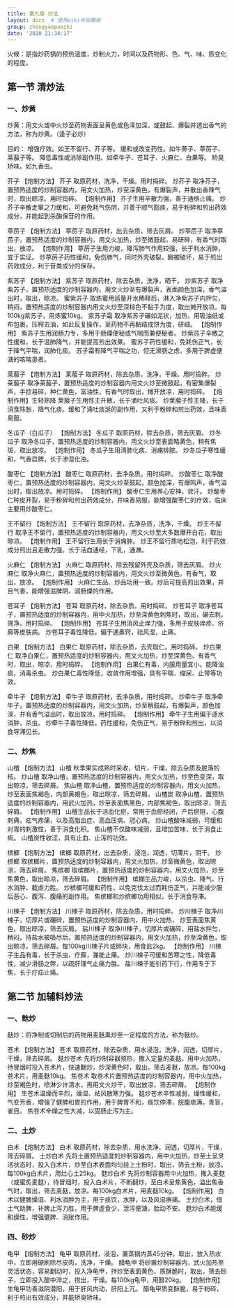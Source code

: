 ```yaml
---
title: 第九章 炒法
layout: docs  # 使用wiki布局模板
group: zhongyaopaozhi
date: '2020 21:34:17'
---
```


火候：是指炒药锅的预热温度，炒制火力，时间以及药物形、色、气、味、质变化的程度。

## 第一节 清炒法

### 一、炒黄

炒黄：用文火或中火炒至药物表面呈黄色或色泽加深，或鼓起、爆裂并透出香气的方法，称为炒黄。（逢子必炒）

目的：
增强疗效。如王不留行、芥子等。
缓和或改变药性。如牛蒡子、葶苈子、莱菔子等。
降低毒性或消除副作用。如牵牛子、苍耳子、火麻仁、白果等。
矫臭矫味。如九香虫。

芥子
【炮制方法】
芥子 取原药材，洗净，干燥。用时捣碎。
炒芥子 取净芥子，置预热适度的炒制容器内，用文火加热，炒至深黄色，有爆裂声，并散出香辣气时，取出晾凉。用时捣碎。
【炮制作用】
芥子生用辛散力强，善于通络止痛。
炒芥子辛散走窜之力缓和，可避免耗气伤阴，并善于顺气豁痰，易于粉碎和煎出药效成分，并能起到杀酶保苷的作用。

葶苈子
【炮制方法】
葶苈子 取原药材，出去杂质，筛去灰屑。
炒葶苈子 取净葶苈子，置预热适度的炒制容器内，用文火加热，炒至微鼓起，易研碎，有香气时取出，放凉。
【炮制作用】
葶苈子生用力峻，降泻肺气作用较强，长于利水消肿，宜于实证。
炒葶苈子药性缓和，免伤肺气，同时外壳破裂，酶被破坏，易于煎出药效成分，利于苷类成分的保存。

紫苏子
【炮制方法】
紫苏子 取原药材，除去杂质，洗净，晒干。
炒紫苏子 取净紫苏子，置预热适度的炒制容器内，用文火炒至有爆裂声，表面颜色加深，香气溢出时，取出，晾凉。
蜜紫苏子 取炼蜜用适量开水稀释后，淋入净紫苏子内拌匀，稍闷，置预热适度的炒制容器内用文火炒至深棕色不黏手为度，取出摊开放凉。每100kg紫苏子，用炼蜜10kg。
紫苏子霜 取净紫苏子碾如泥状，加热，用吸油纸或布包裹，压榨去油，如此反复操作，至药物不再黏结成饼为度，研细。
【炮制作用】
紫苏子生用润肠力专，多用于肠燥便秘或气喘而兼便秘者。
炒紫苏子辛散之性缓和，长于温肺降气，并能提高煎出效果。
蜜苏子药性缓和，免耗伤正气，长于降气平喘，润肺化痰。
苏子霜有降气平喘之功，但无滑肠之虑，多用于脾虚便溏的咳喘患者。

莱菔子
【炮制方法】
莱菔子 取原药材，除去杂质，洗净，干燥。用时捣碎。
炒莱菔子 取净莱菔子，置预热适度的炒制容器内用文火炒至微鼓起，有密集爆裂声，手捻易碎，种仁黄色，富油性，有香气时取出，摊开放凉，用时捣碎。
【炮制作用】生轻熟降
莱菔子生用性主升散，长于涌吐风痰。
炒莱菔子性主降，长于消食除胀，降气化痰。缓和了涌吐痰涎的副作用，又利于粉碎和煎出药效，且味香易服。

冬瓜子（白瓜子）
【炮制方法】
冬瓜子 取原药材，除去杂质，筛去灰屑。
炒冬瓜子 取净冬瓜子，置预热适度的炒制容器内，用文火炒至表面略黄色，稍有焦斑，取出放凉。
【炮制作用】
冬瓜子生用清肺化痰、消痈排脓。
炒冬瓜子寒性缓和，气香启脾，长于渗湿化浊。

酸枣仁
【炮制方法】
酸枣仁 取原药材，去净杂质。用时捣碎。
炒酸枣仁 取净酸枣仁，置预热适度的炒制容器内，用文火炒至鼓起，颜色加深，有爆鸣声，香气溢出时，取出放凉。用时捣碎。
【炮制作用】
酸枣仁生用养心安神，敛汗。
炒酸枣仁种皮开裂，易于粉碎和煎出药效成分，并味香易服，能增强酸枣仁的疗效，临床主要用炒酸枣仁。

王不留行
【炮制方法】
王不留行 取原药材，去净杂质，洗净，干燥。
炒王不留行 取净王不留行，置预热适度的炒制容器内，用文火炒至大多数爆开白花，取出晾凉。
【炮制作用】
王不留行生用长于消痈肿。
炒王不留行质地松泡，利于药效成分煎出且走散力强。长于活血通经，下乳，通淋。

火麻仁
【炮制方法】
火麻仁 取原药材，除去残留外壳及杂质，筛去灰屑。
炒火麻仁 取净火麻仁，置预热适度的炒制容器内，用文火炒至微黄色，有香气，取出，放凉。
【炮制作用】
火麻仁生品、炒品功用一致。炒后可提高煎出效果，并且气香，能增强滋脾阴、润肠燥的作用。

苍耳子
【炮制方法】
苍耳 取原药材，除去杂质。用时捣碎。
炒苍耳子 取净苍耳子，置预热适度的炒制容器内，用中火加热，炒至深黄色刺焦时，取出，碾去刺，筛净。用时捣碎。
【炮制作用】
苍耳子生用消风止痒力强，多用于皮肤痒疹、疥廯等皮肤病。
炒苍耳子毒性降低，偏于通鼻窍，祛风湿，止痛。

白果
【炮制方法】
白果仁 取原药材，除去杂质，去壳取仁。用时捣碎。
炒白果仁 取净白果仁，置预热适度的炒制容器内，用文火加热，炒至深黄色、有香气时，取出，晾凉，用时捣碎。
【炮制作用】
白果仁有毒，内服用量宜小。能降浊痰，消毒杀虫。
炒白果仁毒性降低，收敛作用增强，具有平喘、缩尿、止带等功效。

牵牛子
【炮制方法】
牵牛子 取原药材，去净杂质，用时捣碎。
炒牵牛子 取净牵牛子，置预热适度的炒制容器内，用文火加热，炒至稍鼓起，有爆裂声，颜色加深，并有香气溢出时，取出放凉。用时捣碎。
【炮制作用】
牵牛子生用偏于逐水消肿，杀虫。
炒牵牛子毒性降低，药性缓和，免伤正气，易于粉碎和煎出，以消食导滞见长。

### 二、炒焦

山楂
【炮制方法】
山楂 秋季果实成熟时采收，切片，干燥，除去杂质及脱落的核。
炒山楂 取净山楂，置预热适度的炒制容器内，用文火加热，炒至色变深，取出晾凉，筛去碎屑。
焦山楂 取净山楂，置预热适度的炒制容器内，用文火加热，炒至表面焦褐色，内部黄褐色，取出晾凉，筛去碎屑。
山楂炭 取净山楂，置预热适度的炒制容器内，用武火加热，炒至表面焦黑色，内部焦褐色，取出晾凉，筛去碎屑。
【炮制作用】
山楂生品长于活血化瘀，常用于血瘀经闭，产后瘀阻，心腹刺痛，疝气疼痛，以及高脂血症、高血压病、冠心病。
炒山楂酸味减弱，可缓和对胃的刺激性，善于消食化积。
焦山楂不仅酸味减弱，且增加苦味，长于消食止痢。
山楂炭性收涩，具有止血、止泻的功效。

槟榔
【炮制方法】
槟榔 取原药材，出去杂质，浸泡，润透，切薄片，阴干。
炒槟榔 取槟榔片，置预热适度的炒制容器内，用文火加热，炒至微黄色，取出晾凉，筛去碎屑。
焦槟榔 取槟榔片，置预热适度的炒制容器内，用文火加热，炒至焦黄色，取出晾凉，筛去碎屑。
【炮制作用】
槟榔生品力峻，以杀虫、降气、行水消肿、截虐力胜。
炒槟榔可缓和药性，以免克伐太过而耗伤正气，并能减少服后恶心、腹泻、腹痛的副作用。
焦槟榔和炒槟榔功用相似，长于消食导滞。

川楝子
【炮制方法】
川楝子 取原药材，除去杂质。用时捣碎。
炒川楝子 取净川楝子，切厚片或碾碎，置预热适度的炒制容器内，用中火加热， 炒至表面焦黄色，取出晾凉，筛去灰屑。
盐川楝子 取净川楝子，切厚片或碾碎，用盐水拌匀，稍闷，待盐水被吸尽后，置预热适度的炒制容器内，用文火加热，炒至深黄色，取出晾凉，筛去碎屑。每100kg川楝子片或碎块，用食盐2kg。
【炮制作用】
川楝子生品有毒，长于杀虫、疗廯，兼能止痛。
炒川楝子可缓和苦寒之性，降低毒性，减少滑肠之弊，以疏肝理气止痛力胜。
盐川楝子能引药下行，作用专于下焦，长于疗疝止痛。

## 第二节 加辅料炒法

### 一、麸炒
麸炒：将净制或切制后的药物用麦麸熏炒至一定程度的方法，称为麸炒。

苍术
【炮制方法】
苍术 取原药材，除去杂质，用水浸泡，洗净，润透，切厚片，干燥，筛去碎屑。
麸炒苍术 先将炒制容器预热，撒入定量的麦麸，用中火加热，待冒烟时投入苍术片，快速翻炒，炒深黄色时，取出，筛去麦麸，放凉。每100kg苍术片，用麦麸10kg。
焦苍术 取苍术片置预热适度的炒制容器内，用中火加热，炒至褐色时，喷淋少许清水，再用文火炒干，取出放凉，筛去碎屑。
【炮制作用】
生苍术温燥而辛烈，燥湿、祛风散寒力强。 
麸炒苍术辛性减弱，燥性缓和，气变芳香，增强了健脾和胃的作用，用于脾胃不和，痰饮停滞，脘腹痞满，青盲，雀目。
焦苍术辛燥之性大减，以固肠止泻为主。

### 二、土炒
白术
【炮制方法】
白术 取原药材，除去杂质，用水洗净、润透，切厚片，干燥，筛去碎屑。
土炒白术 先将土置预热适度的炒制容器内，用中火加热，炒至土呈灵活状态时，投入白术片，炒至白术表面均匀挂上土粉时，取出，筛去土粉，放凉。每100kg白术片，用灶心土25kg。
麸炒白术 先将炒制容器用中火加热，撒入麦麸（或蜜炙麦麸），待冒烟时，投入白术片，不断翻炒，至白术呈焦黄色，溢出焦香气时，取出，筛去麦麸，放凉。每100kg白术片，用麦麸10kg。
【炮制作用】
白术以健脾燥湿、利水消肿为主，用于痰饮，水肿，以及风湿痹痛。
土炒白术，借土气助脾，补脾止泻力胜，用于脾虚食少，泄泻便溏，胎动不安。
麸炒白术能缓和燥性，增强健脾、消胀作用。

### 四、砂炒
龟甲
【炮制方法】
龟甲 取原药材，浸泡，置蒸锅内蒸45分钟，取出，放入热水中，立即用硬刷除尽皮肉，洗净，干燥。
醋龟甲 将砂置炒制容器内，武火加热至灵活状态，容易翻动时，投入净龟甲，拌炒至表面黄色、质酥脆时，取出，筛去砂子，立即投入醋中淬之，捞出，干燥。每100kg龟甲，用醋20kg。
【炮制作用】
生龟甲功善滋阴潜阳，用于肝风内动，肝阳上亢。
醋龟甲质变酥脆，易于粉碎，利于煎出有效成分，并能矫臭矫味。
